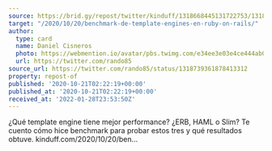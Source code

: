 ```yaml
---
source: https://brid.gy/repost/twitter/kinduff/1318668445131722753/1318739361878413312
target: "/2020/10/20/benchmark-de-template-engines-en-ruby-on-rails/"
author:
  type: card
  name: Daniel Cisneros
  photo: https://webmention.io/avatar/pbs.twimg.com/e34ee3e03e4ce444ab0817d6a53a5ac141e8427a100b502ee03283776947f4aa.jpg
  url: https://twitter.com/rando85
source_url: https://twitter.com/rando85/status/1318739361878413312
property: repost-of
published: '2020-10-21T02:22:19+00:00'
published_at: '2020-10-21T02:22:19+00:00'
received_at: '2022-01-28T23:53:50Z'
---
```


¿Qué template engine tiene mejor performance? ¿ERB, HAML o Slim? Te cuento cómo hice benchmark para probar estos tres y qué resultados obtuve.
kinduff.com/2020/10/20/ben…